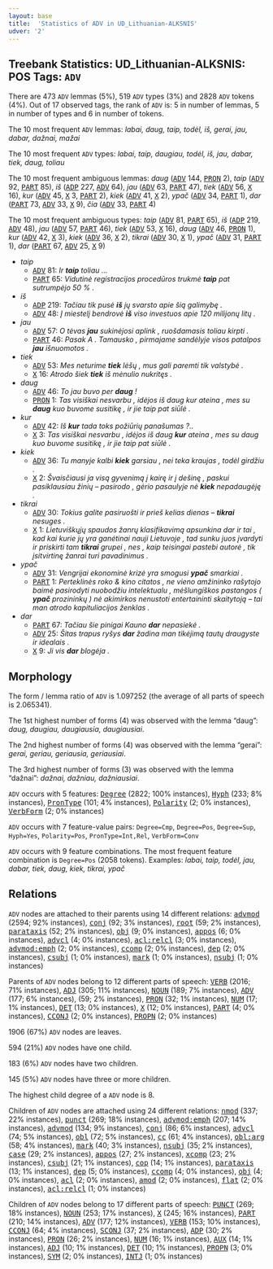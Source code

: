 ```yaml
---
layout: base
title:  'Statistics of ADV in UD_Lithuanian-ALKSNIS'
udver: '2'
---
```


## Treebank Statistics: UD_Lithuanian-ALKSNIS: POS Tags: `ADV`

There are 473 `ADV` lemmas (5%), 519 `ADV` types (3%) and 2828 `ADV` tokens (4%).
Out of 17 observed tags, the rank of `ADV` is: 5 in number of lemmas, 5 in number of types and 6 in number of tokens.

The 10 most frequent `ADV` lemmas: <em>labai, daug, taip, todėl, iš, gerai, jau, dabar, dažnai, mažai</em>

The 10 most frequent `ADV` types:  <em>labai, taip, daugiau, todėl, iš, jau, dabar, tiek, daug, toliau</em>

The 10 most frequent ambiguous lemmas: <em>daug</em> (<tt><a href="lt_alksnis-pos-ADV.html">ADV</a></tt> 144, <tt><a href="lt_alksnis-pos-PRON.html">PRON</a></tt> 2), <em>taip</em> (<tt><a href="lt_alksnis-pos-ADV.html">ADV</a></tt> 92, <tt><a href="lt_alksnis-pos-PART.html">PART</a></tt> 85), <em>iš</em> (<tt><a href="lt_alksnis-pos-ADP.html">ADP</a></tt> 227, <tt><a href="lt_alksnis-pos-ADV.html">ADV</a></tt> 64), <em>jau</em> (<tt><a href="lt_alksnis-pos-ADV.html">ADV</a></tt> 63, <tt><a href="lt_alksnis-pos-PART.html">PART</a></tt> 47), <em>tiek</em> (<tt><a href="lt_alksnis-pos-ADV.html">ADV</a></tt> 56, <tt><a href="lt_alksnis-pos-X.html">X</a></tt> 16), <em>kur</em> (<tt><a href="lt_alksnis-pos-ADV.html">ADV</a></tt> 45, <tt><a href="lt_alksnis-pos-X.html">X</a></tt> 3, <tt><a href="lt_alksnis-pos-PART.html">PART</a></tt> 2), <em>kiek</em> (<tt><a href="lt_alksnis-pos-ADV.html">ADV</a></tt> 41, <tt><a href="lt_alksnis-pos-X.html">X</a></tt> 2), <em>ypač</em> (<tt><a href="lt_alksnis-pos-ADV.html">ADV</a></tt> 34, <tt><a href="lt_alksnis-pos-PART.html">PART</a></tt> 1), <em>dar</em> (<tt><a href="lt_alksnis-pos-PART.html">PART</a></tt> 73, <tt><a href="lt_alksnis-pos-ADV.html">ADV</a></tt> 33, <tt><a href="lt_alksnis-pos-X.html">X</a></tt> 9), <em>čia</em> (<tt><a href="lt_alksnis-pos-ADV.html">ADV</a></tt> 33, <tt><a href="lt_alksnis-pos-PART.html">PART</a></tt> 4)

The 10 most frequent ambiguous types:  <em>taip</em> (<tt><a href="lt_alksnis-pos-ADV.html">ADV</a></tt> 81, <tt><a href="lt_alksnis-pos-PART.html">PART</a></tt> 65), <em>iš</em> (<tt><a href="lt_alksnis-pos-ADP.html">ADP</a></tt> 219, <tt><a href="lt_alksnis-pos-ADV.html">ADV</a></tt> 48), <em>jau</em> (<tt><a href="lt_alksnis-pos-ADV.html">ADV</a></tt> 57, <tt><a href="lt_alksnis-pos-PART.html">PART</a></tt> 46), <em>tiek</em> (<tt><a href="lt_alksnis-pos-ADV.html">ADV</a></tt> 53, <tt><a href="lt_alksnis-pos-X.html">X</a></tt> 16), <em>daug</em> (<tt><a href="lt_alksnis-pos-ADV.html">ADV</a></tt> 46, <tt><a href="lt_alksnis-pos-PRON.html">PRON</a></tt> 1), <em>kur</em> (<tt><a href="lt_alksnis-pos-ADV.html">ADV</a></tt> 42, <tt><a href="lt_alksnis-pos-X.html">X</a></tt> 3), <em>kiek</em> (<tt><a href="lt_alksnis-pos-ADV.html">ADV</a></tt> 36, <tt><a href="lt_alksnis-pos-X.html">X</a></tt> 2), <em>tikrai</em> (<tt><a href="lt_alksnis-pos-ADV.html">ADV</a></tt> 30, <tt><a href="lt_alksnis-pos-X.html">X</a></tt> 1), <em>ypač</em> (<tt><a href="lt_alksnis-pos-ADV.html">ADV</a></tt> 31, <tt><a href="lt_alksnis-pos-PART.html">PART</a></tt> 1), <em>dar</em> (<tt><a href="lt_alksnis-pos-PART.html">PART</a></tt> 67, <tt><a href="lt_alksnis-pos-ADV.html">ADV</a></tt> 25, <tt><a href="lt_alksnis-pos-X.html">X</a></tt> 9)


* <em>taip</em>
  * <tt><a href="lt_alksnis-pos-ADV.html">ADV</a></tt> 81: <em>Ir <b>taip</b> toliau ...</em>
  * <tt><a href="lt_alksnis-pos-PART.html">PART</a></tt> 65: <em>Vidutinė registracijos procedūros trukmė <b>taip</b> pat sutrumpėjo 50 % .</em>
* <em>iš</em>
  * <tt><a href="lt_alksnis-pos-ADP.html">ADP</a></tt> 219: <em>Tačiau tik pusė <b>iš</b> jų svarsto apie šią galimybę .</em>
  * <tt><a href="lt_alksnis-pos-ADV.html">ADV</a></tt> 48: <em>Į miestelį bendrovė <b>iš</b> viso investuos apie 120 milijonų litų .</em>
* <em>jau</em>
  * <tt><a href="lt_alksnis-pos-ADV.html">ADV</a></tt> 57: <em>O tėvas <b>jau</b> sukinėjosi aplink , ruošdamasis toliau kirpti .</em>
  * <tt><a href="lt_alksnis-pos-PART.html">PART</a></tt> 46: <em>Pasak A . Tamausko , pirmajame sandėlyje visos patalpos <b>jau</b> išnuomotos .</em>
* <em>tiek</em>
  * <tt><a href="lt_alksnis-pos-ADV.html">ADV</a></tt> 53: <em>Mes neturime <b>tiek</b> lėšų , mus gali paremti tik valstybė .</em>
  * <tt><a href="lt_alksnis-pos-X.html">X</a></tt> 16: <em>Atrodo šiek <b>tiek</b> iš mėnulio nukritęs .</em>
* <em>daug</em>
  * <tt><a href="lt_alksnis-pos-ADV.html">ADV</a></tt> 46: <em>To jau buvo per <b>daug</b> !</em>
  * <tt><a href="lt_alksnis-pos-PRON.html">PRON</a></tt> 1: <em>Tas visiškai nesvarbu , idėjos iš daug kur ateina , mes su <b>daug</b> kuo buvome susitikę , ir jie taip pat siūlė .</em>
* <em>kur</em>
  * <tt><a href="lt_alksnis-pos-ADV.html">ADV</a></tt> 42: <em>Iš <b>kur</b> tada toks požiūrių panašumas ?..</em>
  * <tt><a href="lt_alksnis-pos-X.html">X</a></tt> 3: <em>Tas visiškai nesvarbu , idėjos iš daug <b>kur</b> ateina , mes su daug kuo buvome susitikę , ir jie taip pat siūlė .</em>
* <em>kiek</em>
  * <tt><a href="lt_alksnis-pos-ADV.html">ADV</a></tt> 36: <em>Tu manyje kalbi <b>kiek</b> garsiau , nei teka kraujas , todėl girdžiu .</em>
  * <tt><a href="lt_alksnis-pos-X.html">X</a></tt> 2: <em>Švaisčiausi ja visą gyvenimą į kairę ir į dešinę , paskui pasiklausiau žinių – pasirodo , gėrio pasaulyje nė <b>kiek</b> nepadaugėję .</em>
* <em>tikrai</em>
  * <tt><a href="lt_alksnis-pos-ADV.html">ADV</a></tt> 30: <em>Tokius galite pasiruošti ir prieš kelias dienas – <b>tikrai</b> nesuges .</em>
  * <tt><a href="lt_alksnis-pos-X.html">X</a></tt> 1: <em>Lietuviškųjų spaudos žanrų klasifikavimą apsunkina dar ir tai , kad kai kurie jų yra ganėtinai nauji Lietuvoje , tad sunku juos įvardyti ir priskirti tam <b>tikrai</b> grupei , nes , kaip teisingai pastebi autorė , tik įsitvirtinę žanrai turi pavadinimus .</em>
* <em>ypač</em>
  * <tt><a href="lt_alksnis-pos-ADV.html">ADV</a></tt> 31: <em>Vengrijai ekonominė krizė yra smogusi <b>ypač</b> smarkiai .</em>
  * <tt><a href="lt_alksnis-pos-PART.html">PART</a></tt> 1: <em>Perteklinės roko &amp; kino citatos , ne vieno amžininko rašytojo baimė pasirodyti nuobodžiu intelektualu , mėšlungiškos pastangos ( <b>ypač</b> prozininkų ) nė akimirkos nenustoti entertaininti skaitytoją – tai man atrodo kapituliacijos ženklas .</em>
* <em>dar</em>
  * <tt><a href="lt_alksnis-pos-PART.html">PART</a></tt> 67: <em>Tačiau šie pinigai Kauno <b>dar</b> nepasiekė .</em>
  * <tt><a href="lt_alksnis-pos-ADV.html">ADV</a></tt> 25: <em>Šitas trapus ryšys <b>dar</b> žadina man tikėjimą tautų draugyste ir idealais .</em>
  * <tt><a href="lt_alksnis-pos-X.html">X</a></tt> 9: <em>Ji vis <b>dar</b> blogėja .</em>

## Morphology

The form / lemma ratio of `ADV` is 1.097252 (the average of all parts of speech is 2.065341).

The 1st highest number of forms (4) was observed with the lemma “daug”: <em>daug, daugiau, daugiausia, daugiausiai</em>.

The 2nd highest number of forms (4) was observed with the lemma “gerai”: <em>gerai, geriau, geriausia, geriausiai</em>.

The 3rd highest number of forms (3) was observed with the lemma “dažnai”: <em>dažnai, dažniau, dažniausiai</em>.

`ADV` occurs with 5 features: <tt><a href="lt_alksnis-feat-Degree.html">Degree</a></tt> (2822; 100% instances), <tt><a href="lt_alksnis-feat-Hyph.html">Hyph</a></tt> (233; 8% instances), <tt><a href="lt_alksnis-feat-PronType.html">PronType</a></tt> (101; 4% instances), <tt><a href="lt_alksnis-feat-Polarity.html">Polarity</a></tt> (2; 0% instances), <tt><a href="lt_alksnis-feat-VerbForm.html">VerbForm</a></tt> (2; 0% instances)

`ADV` occurs with 7 feature-value pairs: `Degree=Cmp`, `Degree=Pos`, `Degree=Sup`, `Hyph=Yes`, `Polarity=Pos`, `PronType=Int,Rel`, `VerbForm=Conv`

`ADV` occurs with 9 feature combinations.
The most frequent feature combination is `Degree=Pos` (2058 tokens).
Examples: <em>labai, taip, todėl, jau, dabar, tiek, daug, kiek, tikrai, ypač</em>


## Relations

`ADV` nodes are attached to their parents using 14 different relations: <tt><a href="lt_alksnis-dep-advmod.html">advmod</a></tt> (2594; 92% instances), <tt><a href="lt_alksnis-dep-conj.html">conj</a></tt> (92; 3% instances), <tt><a href="lt_alksnis-dep-root.html">root</a></tt> (59; 2% instances), <tt><a href="lt_alksnis-dep-parataxis.html">parataxis</a></tt> (52; 2% instances), <tt><a href="lt_alksnis-dep-obj.html">obj</a></tt> (9; 0% instances), <tt><a href="lt_alksnis-dep-appos.html">appos</a></tt> (6; 0% instances), <tt><a href="lt_alksnis-dep-advcl.html">advcl</a></tt> (4; 0% instances), <tt><a href="lt_alksnis-dep-acl-relcl.html">acl:relcl</a></tt> (3; 0% instances), <tt><a href="lt_alksnis-dep-advmod-emph.html">advmod:emph</a></tt> (2; 0% instances), <tt><a href="lt_alksnis-dep-ccomp.html">ccomp</a></tt> (2; 0% instances), <tt><a href="lt_alksnis-dep-dep.html">dep</a></tt> (2; 0% instances), <tt><a href="lt_alksnis-dep-csubj.html">csubj</a></tt> (1; 0% instances), <tt><a href="lt_alksnis-dep-mark.html">mark</a></tt> (1; 0% instances), <tt><a href="lt_alksnis-dep-nsubj.html">nsubj</a></tt> (1; 0% instances)

Parents of `ADV` nodes belong to 12 different parts of speech: <tt><a href="lt_alksnis-pos-VERB.html">VERB</a></tt> (2016; 71% instances), <tt><a href="lt_alksnis-pos-ADJ.html">ADJ</a></tt> (305; 11% instances), <tt><a href="lt_alksnis-pos-NOUN.html">NOUN</a></tt> (189; 7% instances), <tt><a href="lt_alksnis-pos-ADV.html">ADV</a></tt> (177; 6% instances),  (59; 2% instances), <tt><a href="lt_alksnis-pos-PRON.html">PRON</a></tt> (32; 1% instances), <tt><a href="lt_alksnis-pos-NUM.html">NUM</a></tt> (17; 1% instances), <tt><a href="lt_alksnis-pos-DET.html">DET</a></tt> (13; 0% instances), <tt><a href="lt_alksnis-pos-X.html">X</a></tt> (12; 0% instances), <tt><a href="lt_alksnis-pos-PART.html">PART</a></tt> (4; 0% instances), <tt><a href="lt_alksnis-pos-CCONJ.html">CCONJ</a></tt> (2; 0% instances), <tt><a href="lt_alksnis-pos-PROPN.html">PROPN</a></tt> (2; 0% instances)

1906 (67%) `ADV` nodes are leaves.

594 (21%) `ADV` nodes have one child.

183 (6%) `ADV` nodes have two children.

145 (5%) `ADV` nodes have three or more children.

The highest child degree of a `ADV` node is 8.

Children of `ADV` nodes are attached using 24 different relations: <tt><a href="lt_alksnis-dep-nmod.html">nmod</a></tt> (337; 22% instances), <tt><a href="lt_alksnis-dep-punct.html">punct</a></tt> (269; 18% instances), <tt><a href="lt_alksnis-dep-advmod-emph.html">advmod:emph</a></tt> (207; 14% instances), <tt><a href="lt_alksnis-dep-advmod.html">advmod</a></tt> (134; 9% instances), <tt><a href="lt_alksnis-dep-conj.html">conj</a></tt> (86; 6% instances), <tt><a href="lt_alksnis-dep-advcl.html">advcl</a></tt> (74; 5% instances), <tt><a href="lt_alksnis-dep-obl.html">obl</a></tt> (72; 5% instances), <tt><a href="lt_alksnis-dep-cc.html">cc</a></tt> (61; 4% instances), <tt><a href="lt_alksnis-dep-obl-arg.html">obl:arg</a></tt> (58; 4% instances), <tt><a href="lt_alksnis-dep-mark.html">mark</a></tt> (40; 3% instances), <tt><a href="lt_alksnis-dep-nsubj.html">nsubj</a></tt> (35; 2% instances), <tt><a href="lt_alksnis-dep-case.html">case</a></tt> (29; 2% instances), <tt><a href="lt_alksnis-dep-appos.html">appos</a></tt> (27; 2% instances), <tt><a href="lt_alksnis-dep-xcomp.html">xcomp</a></tt> (23; 2% instances), <tt><a href="lt_alksnis-dep-csubj.html">csubj</a></tt> (21; 1% instances), <tt><a href="lt_alksnis-dep-cop.html">cop</a></tt> (14; 1% instances), <tt><a href="lt_alksnis-dep-parataxis.html">parataxis</a></tt> (13; 1% instances), <tt><a href="lt_alksnis-dep-dep.html">dep</a></tt> (5; 0% instances), <tt><a href="lt_alksnis-dep-ccomp.html">ccomp</a></tt> (4; 0% instances), <tt><a href="lt_alksnis-dep-obj.html">obj</a></tt> (4; 0% instances), <tt><a href="lt_alksnis-dep-acl.html">acl</a></tt> (2; 0% instances), <tt><a href="lt_alksnis-dep-amod.html">amod</a></tt> (2; 0% instances), <tt><a href="lt_alksnis-dep-flat.html">flat</a></tt> (2; 0% instances), <tt><a href="lt_alksnis-dep-acl-relcl.html">acl:relcl</a></tt> (1; 0% instances)

Children of `ADV` nodes belong to 17 different parts of speech: <tt><a href="lt_alksnis-pos-PUNCT.html">PUNCT</a></tt> (269; 18% instances), <tt><a href="lt_alksnis-pos-NOUN.html">NOUN</a></tt> (253; 17% instances), <tt><a href="lt_alksnis-pos-X.html">X</a></tt> (245; 16% instances), <tt><a href="lt_alksnis-pos-PART.html">PART</a></tt> (210; 14% instances), <tt><a href="lt_alksnis-pos-ADV.html">ADV</a></tt> (177; 12% instances), <tt><a href="lt_alksnis-pos-VERB.html">VERB</a></tt> (153; 10% instances), <tt><a href="lt_alksnis-pos-CCONJ.html">CCONJ</a></tt> (64; 4% instances), <tt><a href="lt_alksnis-pos-SCONJ.html">SCONJ</a></tt> (37; 2% instances), <tt><a href="lt_alksnis-pos-ADP.html">ADP</a></tt> (30; 2% instances), <tt><a href="lt_alksnis-pos-PRON.html">PRON</a></tt> (26; 2% instances), <tt><a href="lt_alksnis-pos-NUM.html">NUM</a></tt> (16; 1% instances), <tt><a href="lt_alksnis-pos-AUX.html">AUX</a></tt> (14; 1% instances), <tt><a href="lt_alksnis-pos-ADJ.html">ADJ</a></tt> (10; 1% instances), <tt><a href="lt_alksnis-pos-DET.html">DET</a></tt> (10; 1% instances), <tt><a href="lt_alksnis-pos-PROPN.html">PROPN</a></tt> (3; 0% instances), <tt><a href="lt_alksnis-pos-SYM.html">SYM</a></tt> (2; 0% instances), <tt><a href="lt_alksnis-pos-INTJ.html">INTJ</a></tt> (1; 0% instances)

